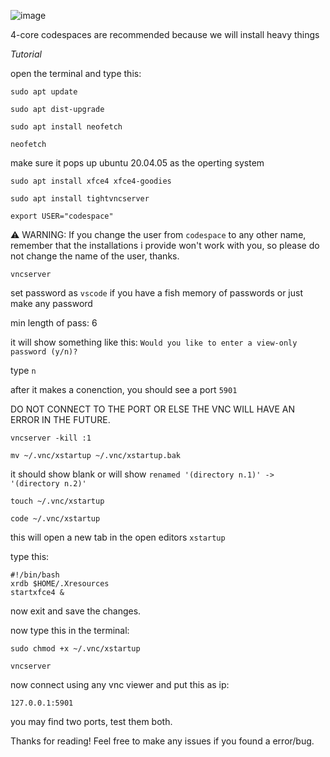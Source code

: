 ![image](https://user-images.githubusercontent.com/116313580/216772290-63441e8b-f376-4665-8d61-ee3bc9db7964.png)

4-core codespaces are recommended because we will install heavy things

*Tutorial*

open the terminal and type this:

```sudo apt update```

```sudo apt dist-upgrade```

```sudo apt install neofetch```

```neofetch```

make sure it pops up ubuntu 20.04.05 as the operting system

```sudo apt install xfce4 xfce4-goodies```

```sudo apt install tightvncserver```

```export USER="codespace"```

⚠️ WARNING: If you change the user from ```codespace``` to any other name, remember that the installations i provide won't work with you, so please do not change the name of the user, thanks.

```vncserver```

set password as ```vscode``` if you have a fish memory of passwords or just make any password

min length of pass: 6

it will show something like this: ```Would you like to enter a view-only password (y/n)?```

type ```n```

after it makes a conenction, you should see a port ```5901```

DO NOT CONNECT TO THE PORT OR ELSE THE VNC WILL HAVE AN ERROR IN THE FUTURE.

```vncserver -kill :1```

```mv ~/.vnc/xstartup ~/.vnc/xstartup.bak```

it should show blank or will show ```renamed '(directory n.1)' -> '(directory n.2)'```

```touch ~/.vnc/xstartup```

```code ~/.vnc/xstartup```

this will open a new tab in the open editors ```xstartup```

type this:

```
#!/bin/bash
xrdb $HOME/.Xresources
startxfce4 &
```

now exit and save the changes.

now type this in the terminal:

```sudo chmod +x ~/.vnc/xstartup```

```vncserver```

now connect using any vnc viewer and put this as ip:

```127.0.0.1:5901```

you may find two ports, test them both.

Thanks for reading! Feel free to make any issues if you found a error/bug.
